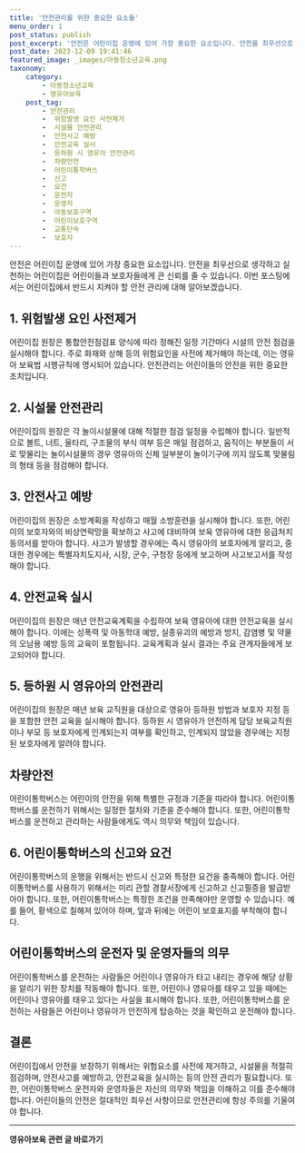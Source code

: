```yaml
---
title: '안전관리를 위한 중요한 요소들'
menu_order: 1
post_status: publish
post_excerpt: '안전은 어린이집 운영에 있어 가장 중요한 요소입니다. 안전을 최우선으로 생각하고 실천하는 어린이집은 어린이들과 보호자들에게 큰 신뢰를 줄 수 있습니다. 이번 포스팅에서는 어린이집에서 반드시 지켜야 할 안전 관리에 대해 알아보겠습니다.'
post_date: 2023-12-09 19:41:46
featured_image: _images/아동청소년교육.png
taxonomy:
    category:
        - 아동청소년교육
        - 영유아보육
    post_tag:
        - 안전관리
        -  위험발생 요인 사전제거
        -  시설물 안전관리
        -  안전사고 예방
        -  안전교육 실시
        -  등하원 시 영유아 안전관리
        -  차량안전
        -  어린이통학버스
        -  신고
        -  요건
        -  운전자
        -  운영자
        -  아동보호구역
        -  어린이보호구역
        -  교통단속
        -  보호자
---
```



안전은 어린이집 운영에 있어 가장 중요한 요소입니다. 안전을 최우선으로 생각하고 실천하는 어린이집은 어린이들과 보호자들에게 큰 신뢰를 줄 수 있습니다. 이번 포스팅에서는 어린이집에서 반드시 지켜야 할 안전 관리에 대해 알아보겠습니다.

## 1. 위험발생 요인 사전제거

어린이집 원장은 통합안전점검표 양식에 따라 정해진 일정 기간마다 시설의 안전 점검을 실시해야 합니다. 주로 화재와 상해 등의 위험요인을 사전에 제거해야 하는데, 이는 영유아 보육법 시행규칙에 명시되어 있습니다. 안전관리는 어린이들의 안전을 위한 중요한 조치입니다.

## 2. 시설물 안전관리

어린이집의 원장은 각 놀이시설물에 대해 적절한 점검 일정을 수립해야 합니다. 일반적으로 볼트, 너트, 울타리, 구조물의 부식 여부 등은 매일 점검하고, 움직이는 부분들이 서로 맞물리는 놀이시설물의 경우 영유아의 신체 일부분이 놀이기구에 끼지 않도록 맞물림의 형태 등을 점검해야 합니다.

## 3. 안전사고 예방

어린이집의 원장은 소방계획을 작성하고 매월 소방훈련을 실시해야 합니다. 또한, 어린이의 보호자와의 비상연락망을 확보하고 사고에 대비하여 보육 영유아에 대한 응급처치 동의서를 받아야 합니다. 사고가 발생할 경우에는 즉시 영유아의 보호자에게 알리고, 중대한 경우에는 특별자치도지사, 시장, 군수, 구청장 등에게 보고하며 사고보고서를 작성해야 합니다.

## 4. 안전교육 실시

어린이집의 원장은 매년 안전교육계획을 수립하여 보육 영유아에 대한 안전교육을 실시해야 합니다. 이에는 성폭력 및 아동학대 예방, 실종유괴의 예방과 방지, 감염병 및 약물의 오남용 예방 등의 교육이 포함됩니다. 교육계획과 실시 결과는 주요 관계자들에게 보고되어야 합니다.

## 5. 등하원 시 영유아의 안전관리

어린이집의 원장은 매년 보육 교직원을 대상으로 영유아 등하원 방법과 보호자 지정 등을 포함한 안전 교육을 실시해야 합니다. 등하원 시 영유아가 안전하게 담당 보육교직원이나 부모 등 보호자에게 인계되는지 여부를 확인하고, 인계되지 않았을 경우에는 지정된 보호자에게 알려야 합니다.

## 차량안전

어린이통학버스는 어린이의 안전을 위해 특별한 규정과 기준을 따라야 합니다. 어린이통학버스를 운전하기 위해서는 일정한 절차와 기준을 준수해야 합니다. 또한, 어린이통학버스를 운전하고 관리하는 사람들에게도 역시 의무와 책임이 있습니다.

## 6. 어린이통학버스의 신고와 요건

어린이통학버스의 운행을 위해서는 반드시 신고와 특정한 요건을 충족해야 합니다. 어린이통학버스를 사용하기 위해서는 미리 관할 경찰서장에게 신고하고 신고필증을 발급받아야 합니다. 또한, 어린이통학버스는 특정한 조건을 만족해야만 운영할 수 있습니다. 예를 들어, 황색으로 칠해져 있어야 하며, 앞과 뒤에는 어린이 보호표지를 부착해야 합니다.

## 어린이통학버스의 운전자 및 운영자들의 의무

어린이통학버스를 운전하는 사람들은 어린이나 영유아가 타고 내리는 경우에 해당 상황을 알리기 위한 장치를 작동해야 합니다. 또한, 어린이나 영유아를 태우고 있을 때에는 어린이나 영유아를 태우고 있다는 사실을 표시해야 합니다. 또한, 어린이통학버스를 운전하는 사람들은 어린이나 영유아가 안전하게 탑승하는 것을 확인하고 운전해야 합니다.

## 결론

어린이집에서 안전을 보장하기 위해서는 위험요소를 사전에 제거하고, 시설물을 적절히 점검하며, 안전사고를 예방하고, 안전교육을 실시하는 등의 안전 관리가 필요합니다. 또한, 어린이통학버스 운전자와 운영자들은 자신의 의무와 책임을 이해하고 이를 준수해야 합니다. 어린이들의 안전은 절대적인 최우선 사항이므로 안전관리에 항상 주의를 기울여야 합니다.
<!-- wp:separator -->
<hr class="wp-block-separator has-alpha-channel-opacity"/>
<!-- /wp:separator -->

<!-- wp:group {"backgroundColor":"base","layout":{"type":"constrained"}} -->
<div class="wp-block-group has-base-background-color has-background"><!-- wp:paragraph {"align":"center","fontSize":"medium"} -->
<p class="has-text-align-center has-large-font-size"><strong>영유아보육 관련 글 바로가기</strong></p>
<!-- /wp:paragraph -->


<!-- wp:latest-posts
{"categories":[{"id":30841,"count":19,"description":"","link":"https://uknowlaw.com/category/%ec%98%81%ec%9c%a0%ec%95%84%eb%b3%b4%ec%9c%a1/","name":"영유아보육","slug":"영유아보육","taxonomy":"category","parent":0,"meta":[],"_links":{"self":[{"href":"https://uknowlaw.com/wp-json/wp/v2/categories/30841"}],"collection":[{"href":"https://uknowlaw.com/wp-json/wp/v2/categories"}],"about":[{"href":"https://uknowlaw.com/wp-json/wp/v2/taxonomies/category"}],"wp:post_type":[{"href":"https://uknowlaw.com/wp-json/wp/v2/posts?categories=30841"}],"curies":[{"name":"wp","href":"https://api.w.org/{rel}","templated":true}]}}],"postsToShow":100,"excerptLength":28,"postLayout":"grid","columns":2,"featuredImageAlign":"left","featuredImageSizeSlug":"large","fontSize":"small"} /--></div>
<!-- /wp:group -->